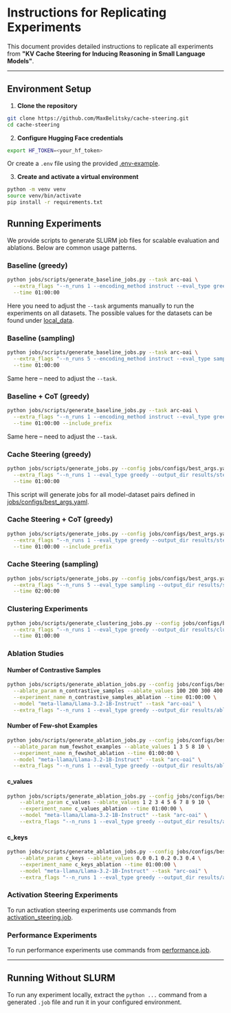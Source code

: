 # Instructions for Replicating Experiments

This document provides detailed instructions to replicate all experiments from **"KV Cache Steering for Inducing Reasoning in Small Language Models"**.

---

## Environment Setup

1. **Clone the repository**

```bash
git clone https://github.com/MaxBelitsky/cache-steering.git
cd cache-steering
```

2. **Configure Hugging Face credentials**
```bash
export HF_TOKEN=<your_hf_token>
```
Or create a `.env` file using the provided [.env-example](.env).

3. **Create and activate a virtual environment**
```bash
python -m venv venv
source venv/bin/activate
pip install -r requirements.txt
```

## Running Experiments
We provide scripts to generate SLURM job files for scalable evaluation and ablations. Below are common usage patterns.

### Baseline (greedy)
```bash
python jobs/scripts/generate_baseline_jobs.py --task arc-oai \
  --extra_flags "--n_runs 1 --encoding_method instruct --eval_type greedy --batch_size 32 --output_dir results/baseline_results" \
  --time 01:00:00
```
Here you need to adjust the `--task` arguments manually to run the experiments on all datasets. The possible values for the datasets can be found under [local_data](/local_data).

### Baseline (sampling)
```bash
python jobs/scripts/generate_baseline_jobs.py --task arc-oai \
  --extra_flags "--n_runs 5 --encoding_method instruct --eval_type sampling --batch_size 32 --output_dir results/baseline_results/sampling" \
  --time 01:00:00
```
Same here – need to adjust the `--task`.

### Baseline + CoT (greedy)
```bash
python jobs/scripts/generate_baseline_jobs.py --task arc-oai \
  --extra_flags "--n_runs 1 --encoding_method instruct --eval_type greedy --batch_size 32 --output_dir results/baseline_results" \
  --time 01:00:00 --include_prefix
```
Same here – need to adjust the `--task`.

### Cache Steering (greedy)
```bash
python jobs/scripts/generate_jobs.py --config jobs/configs/best_args.yaml \
  --extra_flags "--n_runs 1 --eval_type greedy --output_dir results/steering_results --experiment_name steering" \
  --time 01:00:00
```
This script will generate jobs for all model-dataset pairs defined in [jobs/configs/best_args.yaml](jobs/configs/best_args.yaml).

### Cache Steering + CoT (greedy)
```bash
python jobs/scripts/generate_jobs.py --config jobs/configs/best_args.yaml \
  --extra_flags "--n_runs 1 --eval_type greedy --output_dir results/steering_results/prefix --experiment_name steering_prefix" \
  --time 01:00:00 --include_prefix
```

### Cache Steering (sampling)
```bash
python jobs/scripts/generate_jobs.py --config jobs/configs/best_args.yaml \
  --extra_flags "--n_runs 5 --eval_type sampling --output_dir results/steering_results/sampling --experiment_name steering_sampling" \
  --time 02:00:00
```

### Clustering Experiments
```bash
python jobs/scripts/generate_clustering_jobs.py --config jobs/configs/best_args.yaml \
  --extra_flags "--n_runs 1 --eval_type greedy --output_dir results/clustering_results --experiment_name clustering" \
  --time 01:00:00
```

### Ablation Studies
#### Number of Contrastive Samples
```bash
python jobs/scripts/generate_ablation_jobs.py --config jobs/configs/best_args.yaml \
  --ablate_param n_contrastive_samples --ablate_values 100 200 300 400 500 600 700 800 900 1000 \
  --experiment_name n_contrastive_samples_ablation --time 01:00:00 \
  --model "meta-llama/Llama-3.2-1B-Instruct" --task "arc-oai" \
  --extra_flags "--n_runs 1 --eval_type greedy --output_dir results/ablation_results"
```

#### Number of Few-shot Examples
```bash
python jobs/scripts/generate_ablation_jobs.py --config jobs/configs/best_args.yaml \
  --ablate_param num_fewshot_examples --ablate_values 1 3 5 8 10 \
  --experiment_name n_fewshot_ablation --time 01:00:00 \
  --model "meta-llama/Llama-3.2-1B-Instruct" --task "arc-oai" \
  --extra_flags "--n_runs 1 --eval_type greedy --output_dir results/ablation_results"
```

#### c_values
```bash
python jobs/scripts/generate_ablation_jobs.py --config jobs/configs/best_args.yaml \
    --ablate_param c_values --ablate_values 1 2 3 4 5 6 7 8 9 10 \
    --experiment_name c_values_ablation --time 01:00:00 \
    --model "meta-llama/Llama-3.2-1B-Instruct" --task "arc-oai" \
    --extra_flags "--n_runs 1 --eval_type greedy --output_dir results/ablation_results"
```

#### c_keys
```bash
python jobs/scripts/generate_ablation_jobs.py --config jobs/configs/best_args.yaml \
    --ablate_param c_keys --ablate_values 0.0 0.1 0.2 0.3 0.4 \
    --experiment_name c_keys_ablation --time 01:00:00 \
    --model "meta-llama/Llama-3.2-1B-Instruct" --task "arc-oai" \
    --extra_flags "--n_runs 1 --eval_type greedy --output_dir results/ablation_results"
```

### Activation Steering Experiments
To run activation steering experiments use commands from [activation_steering.job](jobs/activation_steering.job).

### Performance Experiments
To run performance experiments use commands from [performance.job](jobs/performance.job).

--- 

## Running Without SLURM
To run any experiment locally, extract the `python ...` command from a generated `.job` file and run it in your configured environment.

